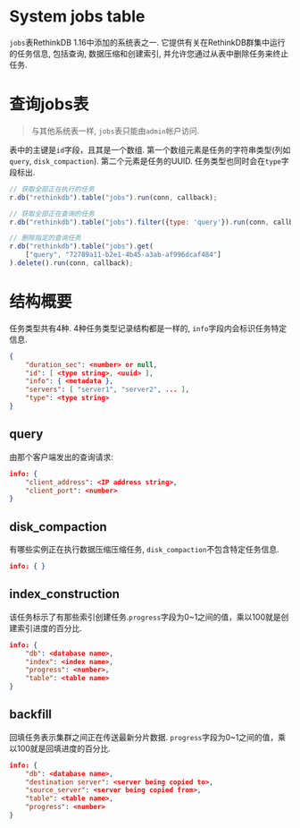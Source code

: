 # System jobs table
`jobs`表RethinkDB 1.16中添加的系统表之一.
它提供有关在RethinkDB群集中运行的任务信息, 包括查询, 数据压缩和创建索引, 并允许您通过从表中删除任务来终止任务.

# 查询jobs表
> 与其他系统表一样, `jobs`表只能由`admin`帐户访问.

表中的主键是`id`字段，且其是一个数组. 第一个数组元素是任务的字符串类型(列如`query`, `disk_compaction`).
第二个元素是任务的UUID. 任务类型也同时会在`type`字段标出.

```javascript
// 获取全部正在执行的任务
r.db("rethinkdb").table("jobs").run(conn, callback);

// 获取全部正在查询的任务
r.db("rethinkdb").table("jobs").filter({type: 'query'}).run(conn, callback);

// 删除指定的查询任务
r.db("rethinkdb").table("jobs").get(
    ["query", "72789a11-b2e1-4b45-a3ab-af996dcaf484"]
).delete().run(conn, callback);
```

# 结构概要
任务类型共有4种. 4种任务类型记录结构都是一样的, `info`字段内会标识任务特定信息.

```json
{
    "duration_sec": <number> or null,
    "id": [ <type string>, <uuid> ],
    "info": { <metadata },
    "servers": [ "server1", "server2", ... ],
    "type": <type string>
}
```

## query
由那个客户端发出的查询请求:

```json
info: {
    "client_address": <IP address string>,
    "client_port": <number>
}
```

## disk_compaction
有哪些实例正在执行数据压缩压缩任务, `disk_compaction`不包含特定任务信息.
```json
info: { }
```

## index_construction

该任务标示了有那些索引创建任务.`progress`字段为0~1之间的值，乘以100就是创建索引进度的百分比.

```json
info: {
    "db": <database name>,
    "index": <index name>,
    "progress": <number>,
    "table": <table name>
}
```
## backfill
回填任务表示集群之间正在传送最新分片数据. `progress`字段为0~1之间的值，乘以100就是回填进度的百分比.

```json
info: {
    "db": <database name>,
    "destination server": <server being copied to>,
    "source_server": <server being copied from>,
    "table": <table name>,
    "progress": <number>
}
```
